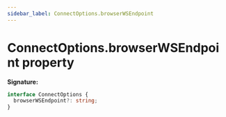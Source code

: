 ```yaml
---
sidebar_label: ConnectOptions.browserWSEndpoint
---
```


# ConnectOptions.browserWSEndpoint property

**Signature:**

```typescript
interface ConnectOptions {
  browserWSEndpoint?: string;
}
```
